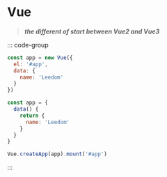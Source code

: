 # Vue
>***the different of start between Vue2 and Vue3***

::: code-group

```js [VUE2]
const app = new Vue({
  el: '#app',
  data: {
    name: 'Leedom'
  }
})
```

```js [VUE3]
const app = {
  data() {
    return {
      name: 'Leedom'
    }
  }
}

Vue.createApp(app).mount('#app')
```
:::